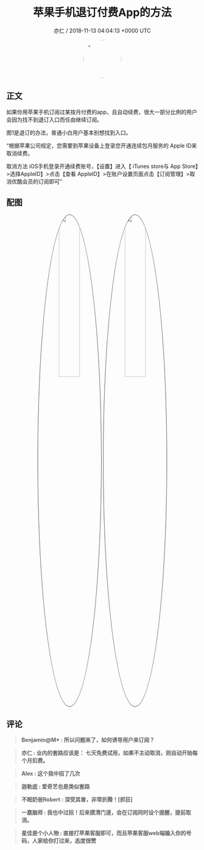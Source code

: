 <h1 align="center">苹果手机退订付费App的方法</h1>
<p align="center">
    <a>亦仁 / 2018-11-13 04:04:13 &#43;0000 UTC</a>
</p>

<div align="center">
    <img src="https://images.zsxq.com/Fn3NQqCN8nuGF86yZPXSbEsl0mb3?e=1590940799&amp;token=kIxbL07-8jAj8w1n4s9zv64FuZZNEATmlU_Vm6zD:pfbNc8W3hS0oYG_hyXXh_rHMHuc=" width="100" height="100" style="border:1px solid;border-radius:50%; color:#ffffff"/>
</div>

## 正文

<div>
如果你用苹果手机订阅过某按月付费的app，且自动续费，很大一部分比例的用户会因为找不到退订入口而任由继续订阅。

图1是退订的办法，普通小白用户基本别想找到入口。

“根据苹果公司规定，您需要到苹果设备上登录您开通连续包月服务的 Apple ID来取消续费。

取消方法
iOS手机登录开通续费账号，【设置】进入【 iTunes store与 App Store】&gt;选择AppleID】&gt;点击【查看 AppleID】&gt;在账户设置页面点击【订阅管理】&gt;取消优酷会员的订阅即可”
</div>

## 配图
<div class="image" align="center">

<img src="https://images.zsxq.com/FpU_NWbi3QotjgamCwDpigQYlUJV?imageMogr2/auto-orient/thumbnail/800x/format/jpg/blur/1x0/quality/75&amp;e=1590940799&amp;token=kIxbL07-8jAj8w1n4s9zv64FuZZNEATmlU_Vm6zD:M91cfmWq2LTVVFyp8Ianka1kSIM=" width="33%" height="33%" style="border:1px solid;border-radius:50%; color:#3c3f41"/>

<img src="https://images.zsxq.com/FgriZmugOIRxRZ9j9_C4suiMkBN9?imageMogr2/auto-orient/thumbnail/800x/format/jpg/blur/1x0/quality/75&amp;e=1590940799&amp;token=kIxbL07-8jAj8w1n4s9zv64FuZZNEATmlU_Vm6zD:wKkdadYPirCSujzcPXpzMz7WyLo=" width="33%" height="33%" style="border:1px solid;border-radius:50%; color:#3c3f41"/>

</div>

## 评论

<div align="left">
<div>

<blockquote >
<span> <strong>Benjamin@M* : 所以问题来了，如何诱导用户来订阅？ </strong></span>
</blockquote>

<blockquote >
<span> <strong>亦仁 : 业内的套路应该是： 七天免费试用，如果不主动取消，则自动开始每个月扣费。 </strong></span>
</blockquote>

<blockquote >
<span> <strong>Alex : 这个我中招了几次 </strong></span>
</blockquote>

<blockquote >
<span> <strong>迦勒底 : 爱奇艺也是类似套路 </strong></span>
</blockquote>

<blockquote >
<span> <strong>不眠奶爸Robert : 深受其害，非常折腾！[抓狂] </strong></span>
</blockquote>

<blockquote >
<span> <strong>一嘉脑师 : 我也中过招！后来摸清门道，会在订阅同时设个提醒，提前取消。 </strong></span>
</blockquote>

<blockquote >
<span> <strong>星佳是个小人物 : 直接打苹果客服即可，而且苹果客服web端输入你的号码，人家给你打过来，态度很赞 </strong></span>
</blockquote>

</div>
</div>